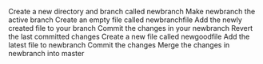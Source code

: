 Create a new directory and branch called newbranch
Make newbranch the active branch
Create an empty file called newbranchfile
Add the newly created file to your branch
Commit the changes in your newbranch
Revert the last committed changes
Create a new file called newgoodfile
Add the latest file to newbranch
Commit the changes
Merge the changes in newbranch into master